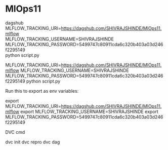 # MlOps11

dagshub
MLFLOW_TRACKING_URI=https://dagshub.com/SHIVRAJSHINDE/MlOps11.mlflow \
MLFLOW_TRACKING_USERNAME=SHIVRAJSHINDE \
MLFLOW_TRACKING_PASSWORD=5499747c80911cda6c320b403a03d246f2295149 \
python script.py



MLFLOW_TRACKING_URI=https://dagshub.com/SHIVRAJSHINDE/MlOps11.mlflow
MLFLOW_TRACKING_USERNAME=SHIVRAJSHINDE
MLFLOW_TRACKING_PASSWORD=5499747c80911cda6c320b403a03d246f2295149
python script.py

Run this to export as env variables:

export MLFLOW_TRACKING_URI=https://dagshub.com/SHIVRAJSHINDE/MlOps11.mlflow
export MLFLOW_TRACKING_USERNAME=SHIVRAJSHINDE 
export MLFLOW_TRACKING_PASSWORD=5499747c80911cda6c320b403a03d246f2295149

DVC cmd

dvc init
dvc repro
dvc dag